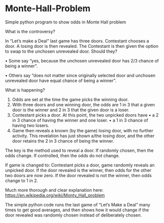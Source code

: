 # Monte-Hall-Problem
Simple python program to show odds in Monte Hall problem

What is the controversy?

In “Let’s make a Deal” last game has three doors. Contestant chooses a door. A losing door is then revealed. The Contestant is then given the option to swap to the unchosen unrevealed door.
Should they?

•	Some say “yes, because the unchosen unrevealed door has 2/3 chance of being a winner”.

•	Others say “does not matter since originally selected door and unchosen unrevealed door have equal chance of being a winner”.


What is happening?
1.	Odds are set at the time the game picks the winning door.
2.	With three doors and one winning door, the odds are 1 in 3 that a given door is the winner and 2 in 3 that the given door is a loser.
3.	Contestant picks a door. At this point, the two unpicked doors have
•	a 2 in 3 chance of having the winner and one loser.
•	a 1 in 3 chance of having two losers.
4.	Game then reveals a known (by the game) losing door, with no further activity. This revelation has just shown a/the losing door, and the other door retains the 2 in 3 chance of being the winner.

The key is the method used to reveal a door.
If randomly chosen, then the odds change.
If controlled, then the odds do not change.


If game is changed to:
Contestant picks a door, game randomly reveals an unpicked door.
If the door revealed is the winner, then odds for the other two doors are now zero.
If the door revealed is not the winner, then odds change to 1 in 2.


Much more thorough and clear explanation here:
https://en.wikipedia.org/wiki/Monty_Hall_problem


The simple python code runs the last game of “Let’s Make a Deal” many times to get good averages, and then shows how it would change if the door revealed was randomly chosen instead of deliberately chosen.
